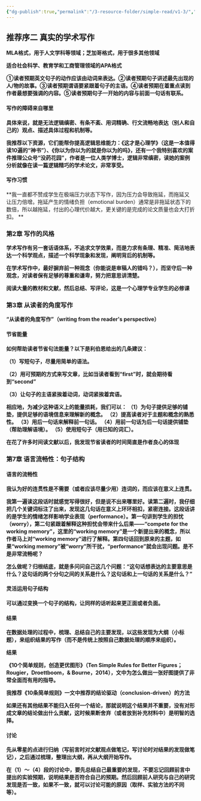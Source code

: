 ```yaml
---
{"dg-publish":true,"permalink":"/3-resource-folder/simple-read/v1-3/","tags":"gardenEntry"}
---
```


## 推荐序二 真实的学术写作

**MLA格式，用于人文学科等领域；芝加哥格式，用于很多其他领域**

**适合社会科学、教育学和工商管理领域的APA格式**

**①读者预期英文句子的动作应该由动词来表达。②读者预期句子讲述最先出现的人/物的故事。③读者预期谓语要紧跟着句子的主语。④读者预期在着重点读到作者最想要强调的内容。⑤读者预期句子一开始的内容与前面一句话有联系。**

#### 写作的障碍来自哪里

**具体来说，就是无法逻辑缜密、有条不紊、用词精确、行文流畅地表达（别人和自己的）观点、描述具体过程和机制等。**

**我推荐以下资源，它们能帮你提高逻辑思维能力：《这才是心理学》（这是一本值得读10遍的“神书”）、《你以为你以为的就是你以为的吗》，还有一个我特别喜欢的案件推理公众号“没药花园”，作者是一位人类学博士，逻辑非常缜密，读她的案例分析就像在读一篇逻辑精巧的学术论文，非常享受。**

#### 写作习惯

**我一直都不赞成学生在极端压力状态下写作，因为压力会导致拖延，而拖延又让压力倍增。拖延产生的情绪负担（emotional burden）通常是非拖延状态下的数倍，所以越拖延，付出的心理代价越大，更关键的是完成的论文质量也会大打折扣。
**

### 第2章 写作的风格

**学术写作有另一套话语体系，不追求文学效果，而是力求有条理、精准、简洁地表达一个科学观点，描述一个科学现象和发现，阐明背后的机制等。**

**在学术写作中，最好摒弃前一种观念（你能说是审稿人的错吗？），而坚守后一种观念，对读者保有足够的尊重和谦卑，努力把意思讲清楚。**

**阅读大量的教材和文献，然后总结、写评论，这是一个心理学专业学生的必修课**

### 第3章 从读者的角度写作

**“从读者的角度写作”（writing from the reader's perspective）**

#### 节省能量

**如何帮助读者节省句法能量？以下是利伯恩给出的几条建议：**

**（1）写短句子，尽量用简单的语法。**

**（2）用可预期的方式来写文章，比如当读者看到“first”时，就会期待看到“second”**

**（3）让句子的主语紧挨着动词，动词紧挨着宾语。**

**相应地，为减少这种语义上的能量损耗，我们可以：
（1）为句子提供足够的铺垫，提供足够的语境信息来理解新的概念。
（2）提高读者对于主题和概念的熟悉性。
（3）用后一句话来解释前一句话。
（4）用前一句话为后一句话提供铺垫（帮助理解语境）。
（5）使用短句子（用已知的词汇）。**

**在花了许多时间读文献以后，我发现节省读者的时间简直是作者良心的体现**

### 第7章 语言流畅性：句子结构

#### 语言的流畅性

**我认为好的连贯性是不需要（或者应该尽量少用）连词的，而应该在意义上连贯。**

**我第一遍读这段话时就感觉写得很好，但是说不出来哪里好。读第二遍时，我仔细把几个关键词标注了出来，发现这几句话在意义上环环相扣，紧密连接。这段话讲的是学生的情绪怎样影响学业表现（performance）。第一句讲到学生的担忧（worry），第二句紧跟着解释这种担忧会带来什么后果——“compete for the working memory”，这里的“working memory”是一个新提出来的概念，所以作者马上对“working memory”进行了解释。第四句话回到原来的主题，如果“working memory”被“worry”所干扰，“performance”就会出现问题。是不是非常流畅呢？**

**怎么做呢？归根结底，就是多问问自己这几个问题：“这句话想表达的主要意思是什么？这句话的两个分句之间的关系是什么？这句话和上一句话的关系是什么？”**

#### 灵活运用句子结构

**可以通过变换一个句子的结构，让同样的话听起来更正面或者负面。**

#### 结果

**在数据处理的过程中，梳理、总结自己的主要发现，以这些发现为大纲（小标题），来组织结果的写作（而不是传统上按照自己数据处理的顺序来组织）。**

**结果**

**《10个简单规则，创造更优图形》（Ten Simple Rules for Better Figures；Rougier，Droettboom，& Bourne，2014），文中为怎么做出一张好图提供了非常全面而有用的指导。**

**我推荐《10条简单规则》一文中推荐的结论驱动（conclusion-driven）的方法**

**如果还有其他结果不能归入任何一个结论，那就说明这个结果并不重要，没有对形成文章的结论做出什么贡献，这时候果断舍弃（或者放到补充材料中）是明智的选择。**

#### 讨论

**先从零星的点进行归纳（写前言时对文献观点做笔记，写讨论时对结果的发现做笔记），之后通过梳理，整理出大纲，再从大纲开始写作。**

**在（1）～（4）段的讨论中，要先总结自己最重要的发现，不要忘记回顾前言中提出的实验预期，说明结果是否符合自己的预期。然后回顾前人研究与自己的研究发现是否一致，如果不一致，就可以讨论可能的原因（取样、实验方法的不同等）。**

